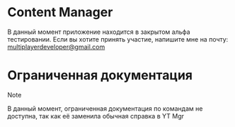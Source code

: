 # Content Manager
В данный момент приложение находится в закрытом альфа тестировании. Если вы хотите принять участие, напишите мне на почту: multiplayerdeveloper@gmail.com
# Ограниченная документация
> [!NOTE]
> В данный момент, ограниченная документация по командам не доступна, так как её заменила обычная справка в YT Mgr
